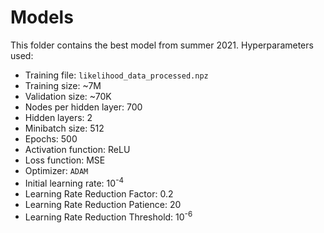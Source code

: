 # Models

This folder contains the best model from summer 2021. Hyperparameters used:
- Training file: `likelihood_data_processed.npz`
- Training size: ~7M
- Validation size: ~70K
- Nodes per hidden layer: 700
- Hidden layers: 2
- Minibatch size: 512
- Epochs: 500
- Activation function: ReLU
- Loss function: MSE
- Optimizer: `ADAM`
- Initial learning rate: 10<sup>-4</sup>
- Learning Rate Reduction Factor: 0.2
- Learning Rate Reduction Patience: 20
- Learning Rate Reduction Threshold: 10<sup>-6</sup>